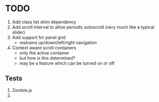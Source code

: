 TODO
====

1. 	Add class list shim dependency
2. 	Add scroll interval to allow periodic autoscroll (very much like a typical slider)
3. 	Add support for panel grid
	* restrains up/down/left/right navigation
4. 	Context aware scroll containers
	*	only the active container
	*	but how is this determined?
	* 	may be a feature which can be turned on or off


## Tests

1. 	Zombie.js
2. 	